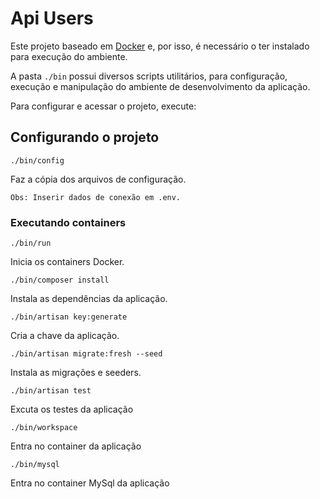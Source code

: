 # Api Users

Este projeto baseado em [Docker](https://www.docker.com/) e, por isso, é necessário o ter instalado para execução do ambiente.

A pasta `./bin` possui diversos scripts utilitários, para configuração, execução e manipulação do ambiente de desenvolvimento da aplicação.

Para configurar e acessar o projeto, execute:

## Configurando o projeto

```
./bin/config
```
Faz a cópia dos arquivos de configuração.

```
Obs: Inserir dados de conexão em .env.
```

### Executando containers
```
./bin/run
```
Inicia os containers Docker.

```
./bin/composer install
```
Instala as dependências da aplicação.

```
./bin/artisan key:generate
```
Cria a chave da aplicação.

```
./bin/artisan migrate:fresh --seed
```
Instala as migrações e seeders.

```
./bin/artisan test
```
Excuta os testes da aplicação

```
./bin/workspace
```
Entra no container da aplicação

```
./bin/mysql
```
Entra no container MySql da aplicação
